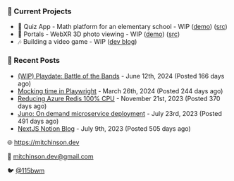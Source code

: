 ### 📌 Current Projects
- 📝 Quiz App - Math platform for an elementary school - WIP ([demo](https://quiz-staging.mitchinson.dev/)) ([src](https://github.com/bmitchinson/budget-entry))
- 📸 Portals - WebXR 3D photo viewing - WIP ([demo](https://portals.mitchinson.dev/)) ([src](https://github.com/bmitchinson/vr-jpg-viewer-webxr))
- 🎶 Building a video game - WIP ([dev blog](https://blog.mitchinson.dev/playdate-dev-one))

### 📝 Recent Posts

- [(WIP) Playdate: Battle of the Bands](https://blog.mitchinson.dev/playdate-dev-one) - June 12th, 2024 (Posted 166 days ago)
- [Mocking time in Playwright](https://blog.mitchinson.dev/playwright-mock-time) - March 26th, 2024 (Posted 244 days ago)
- [Reducing Azure Redis 100% CPU](https://blog.mitchinson.dev/redis-cpu) - November 21st, 2023 (Posted 370 days ago)
- [Juno: On demand microservice deployment](https://blog.mitchinson.dev/juno) - July 23rd, 2023 (Posted 491 days ago)
- [NextJS Notion Blog](https://blog.mitchinson.dev/blog-2023) - July 9th, 2023 (Posted 505 days ago)

🌐 https://mitchinson.dev

💌 mitchinson.dev@gmail.com

🐦 [@115bwm](https://twitter.com/115bwm)